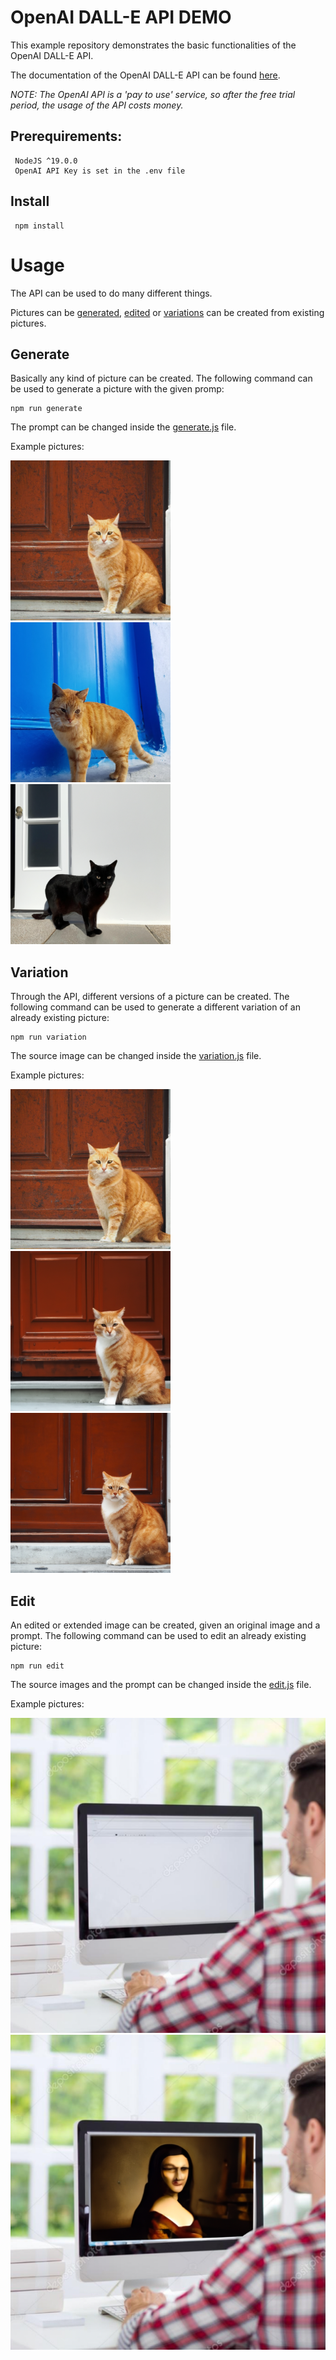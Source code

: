 # OpenAI DALL-E API DEMO

This example repository demonstrates the basic functionalities of the OpenAI DALL-E API.

The documentation of the OpenAI DALL-E API can be found [here](https://beta.openai.com/docs/api-reference/images).

_NOTE: The OpenAI API is a 'pay to use' service, so after the free trial period, the usage of the API costs money._

## Prerequirements:

```
 NodeJS ^19.0.0
 OpenAI API Key is set in the .env file
```

## Install

```
 npm install
```

# Usage

The API can be used to do many different things.

Pictures can be [generated](#generate), [edited](#edit) or [variations](#variation) can be created from existing pictures.

## Generate

Basically any kind of picture can be created.
The following command can be used to generate a picture with the given promp:

```
npm run generate
```

The prompt can be changed inside the [generate.js](./src/generate.js) file.

Example pictures:

![Cat picture 1](./assets/generate_files/generated_cat_1.png 'Cat in front of door 1')
![Cat picture 2](./assets/generate_files/generated_cat_2.png 'Cat in front of door 2')
![Cat picture 3](./assets/generate_files/generated_cat_3.png 'Cat in front of door 3')

## Variation

Through the API, different versions of a picture can be created.
The following command can be used to generate a different variation of an already existing picture:

```
npm run variation
```

The source image can be changed inside the [variation.js](./src/variation.js) file.

Example pictures:

![Cat picture v1](./assets/generate_files/generated_cat_1.png 'Cat in front of door v1')
![Cat picture v2](./assets/variation_files/cat_variation_1.png 'Cat in front of door v2')
![Cat picture v3](./assets/variation_files/cat_variation_2.png 'Cat in front of door v3')

## Edit

An edited or extended image can be created, given an original image and a prompt.
The following command can be used to edit an already existing picture:

```
npm run edit
```

The source images and the prompt can be changed inside the [edit.js](./src/edit.js) file.

Example pictures:

![Guy with computer src](./assets/edit_files/computer_src.png 'Guy in front of computer')
![Guy with computer edited](./assets/edit_files/computer_edited.png 'Guy in front of computer drawing the mona lisa')
